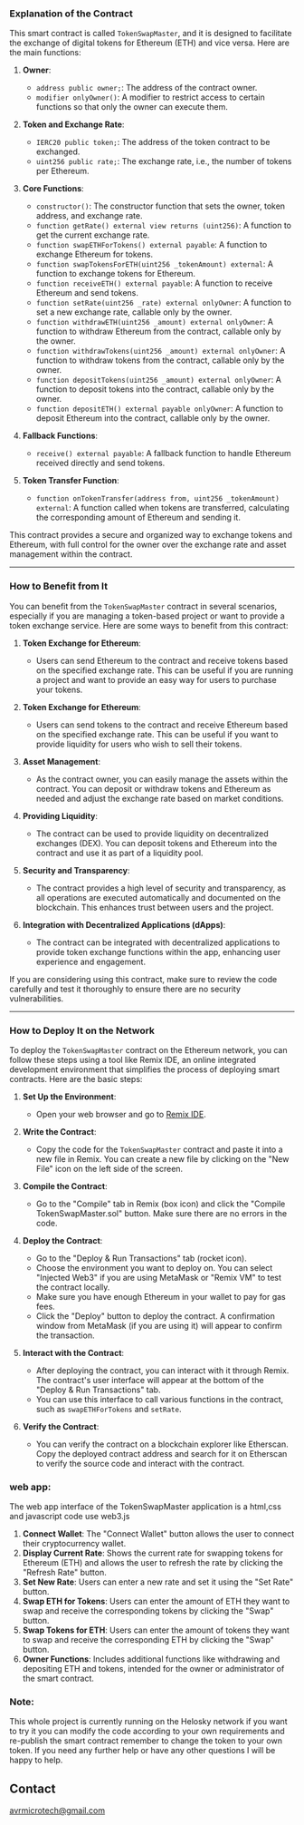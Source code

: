 ### Explanation of the Contract

This smart contract is called `TokenSwapMaster`, and it is designed to facilitate the exchange of digital tokens for Ethereum (ETH) and vice versa. Here are the main functions:

1. **Owner**:
   - `address public owner;`: The address of the contract owner.
   - `modifier onlyOwner()`: A modifier to restrict access to certain functions so that only the owner can execute them.

2. **Token and Exchange Rate**:
   - `IERC20 public token;`: The address of the token contract to be exchanged.
   - `uint256 public rate;`: The exchange rate, i.e., the number of tokens per Ethereum.

3. **Core Functions**:
   - `constructor()`: The constructor function that sets the owner, token address, and exchange rate.
   - `function getRate() external view returns (uint256)`: A function to get the current exchange rate.
   - `function swapETHForTokens() external payable`: A function to exchange Ethereum for tokens.
   - `function swapTokensForETH(uint256 _tokenAmount) external`: A function to exchange tokens for Ethereum.
   - `function receiveETH() external payable`: A function to receive Ethereum and send tokens.
   - `function setRate(uint256 _rate) external onlyOwner`: A function to set a new exchange rate, callable only by the owner.
   - `function withdrawETH(uint256 _amount) external onlyOwner`: A function to withdraw Ethereum from the contract, callable only by the owner.
   - `function withdrawTokens(uint256 _amount) external onlyOwner`: A function to withdraw tokens from the contract, callable only by the owner.
   - `function depositTokens(uint256 _amount) external onlyOwner`: A function to deposit tokens into the contract, callable only by the owner.
   - `function depositETH() external payable onlyOwner`: A function to deposit Ethereum into the contract, callable only by the owner.

4. **Fallback Functions**:
   - `receive() external payable`: A fallback function to handle Ethereum received directly and send tokens.

5. **Token Transfer Function**:
   - `function onTokenTransfer(address from, uint256 _tokenAmount) external`: A function called when tokens are transferred, calculating the corresponding amount of Ethereum and sending it.

This contract provides a secure and organized way to exchange tokens and Ethereum, with full control for the owner over the exchange rate and asset management within the contract.

---

### How to Benefit from It

You can benefit from the `TokenSwapMaster` contract in several scenarios, especially if you are managing a token-based project or want to provide a token exchange service. Here are some ways to benefit from this contract:

1. **Token Exchange for Ethereum**:
   - Users can send Ethereum to the contract and receive tokens based on the specified exchange rate. This can be useful if you are running a project and want to provide an easy way for users to purchase your tokens.

2. **Token Exchange for Ethereum**:
   - Users can send tokens to the contract and receive Ethereum based on the specified exchange rate. This can be useful if you want to provide liquidity for users who wish to sell their tokens.

3. **Asset Management**:
   - As the contract owner, you can easily manage the assets within the contract. You can deposit or withdraw tokens and Ethereum as needed and adjust the exchange rate based on market conditions.

4. **Providing Liquidity**:
   - The contract can be used to provide liquidity on decentralized exchanges (DEX). You can deposit tokens and Ethereum into the contract and use it as part of a liquidity pool.

5. **Security and Transparency**:
   - The contract provides a high level of security and transparency, as all operations are executed automatically and documented on the blockchain. This enhances trust between users and the project.

6. **Integration with Decentralized Applications (dApps)**:
   - The contract can be integrated with decentralized applications to provide token exchange functions within the app, enhancing user experience and engagement.

If you are considering using this contract, make sure to review the code carefully and test it thoroughly to ensure there are no security vulnerabilities.

---

### How to Deploy It on the Network

To deploy the `TokenSwapMaster` contract on the Ethereum network, you can follow these steps using a tool like Remix IDE, an online integrated development environment that simplifies the process of deploying smart contracts. Here are the basic steps:

1. **Set Up the Environment**:
   - Open your web browser and go to [Remix IDE](https://remix.ethereum.org).

2. **Write the Contract**:
   - Copy the code for the `TokenSwapMaster` contract and paste it into a new file in Remix. You can create a new file by clicking on the "New File" icon on the left side of the screen.

3. **Compile the Contract**:
   - Go to the "Compile" tab in Remix (box icon) and click the "Compile TokenSwapMaster.sol" button. Make sure there are no errors in the code.

4. **Deploy the Contract**:
   - Go to the "Deploy & Run Transactions" tab (rocket icon).
   - Choose the environment you want to deploy on. You can select "Injected Web3" if you are using MetaMask or "Remix VM" to test the contract locally.
   - Make sure you have enough Ethereum in your wallet to pay for gas fees.
   - Click the "Deploy" button to deploy the contract. A confirmation window from MetaMask (if you are using it) will appear to confirm the transaction.

5. **Interact with the Contract**:
   - After deploying the contract, you can interact with it through Remix. The contract's user interface will appear at the bottom of the "Deploy & Run Transactions" tab.
   - You can use this interface to call various functions in the contract, such as `swapETHForTokens` and `setRate`.

6. **Verify the Contract**:
   - You can verify the contract on a blockchain explorer like Etherscan. Copy the deployed contract address and search for it on Etherscan to verify the source code and interact with the contract.
### web app:
The web app interface of the TokenSwapMaster application is a html,css and javascript code use web3.js

1. **Connect Wallet**: The "Connect Wallet" button allows the user to connect their cryptocurrency wallet.
2. **Display Current Rate**: Shows the current rate for swapping tokens for Ethereum (ETH) and allows the user to refresh the rate by clicking the "Refresh Rate" button.
3. **Set New Rate**: Users can enter a new rate and set it using the "Set Rate" button.
4. **Swap ETH for Tokens**: Users can enter the amount of ETH they want to swap and receive the corresponding tokens by clicking the "Swap" button.
5. **Swap Tokens for ETH**: Users can enter the amount of tokens they want to swap and receive the corresponding ETH by clicking the "Swap" button.
6. **Owner Functions**: Includes additional functions like withdrawing and depositing ETH and tokens, intended for the owner or administrator of the smart contract.
### Note:
This whole project is currently running on the Helosky network if you want to try it you can modify the code according to your own requirements and re-publish the smart contract remember to change the token to your own token.
If you need any further help or have any other questions I will be happy to help.
## Contact
  avrmicrotech@gmail.com



